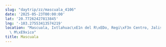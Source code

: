 ```yaml
---
slug: "daytrip/zz/mascuala_4106"
date: '2025-05-23T00:00:00'
lat: '20.77262427813845'
lng: '-103.27553413574219'
location: "Mascuala, Ixtlahuac\xE1n del R\xEDo, Regi\xF3n Centro, Jalisco, 45280,\
  \ M\xE9xico"
title: Mascuala
---
```



